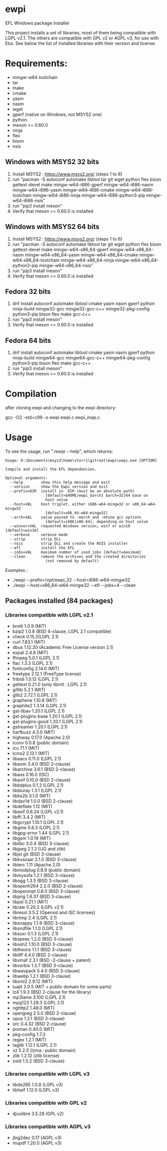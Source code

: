 # ewpi
EFL Windows package installer

This project installs a set of libraries, most of them being compatible
with LGPL v2.1. The others are compatible with GPL v2 or AGPL v3, for use
with Etui. See below the list of installed libraries with their version
and license.

# Requirements:
 * mingw-w64 toolchain
 * tar
 * make
 * cmake
 * yasm
 * nasm
 * wget
 * gperf (native on Windows, not MSYS2 one)
 * python
 * meson >= 0.60.0
 * ninja
 * flex
 * bison
 * nsis

## Windows with MSYS2 32 bits

1. Install MSYS2 : https://www.msys2.org/ (steps 1 to 6)
2. run "pacman -S autoconf automake libtool tar git wget python flex bison gettext-devel make mingw-w64-i686-gperf mingw-w64-i686-nasm mingw-w64-i686-yasm mingw-w64-i686-cmake mingw-w64-i686-toolchain mingw-w64-i686-ninja mingw-w64-i686-python3-pip mingw-w64-i686-nsis"
3. run "pip3 install meson"
4. Verify that meson >= 0.60.0 is installed

## Windows with MSYS2 64 bits

1. Install MSYS2 : https://www.msys2.org/ (steps 1 to 6)
2. run "pacman -S autoconf automake libtool tar git wget python flex bison gettext-devel make mingw-w64-x86_64-gperf mingw-w64-x86_64-nasm mingw-w64-x86_64-yasm mingw-w64-x86_64-cmake mingw-w64-x86_64-toolchain mingw-w64-x86_64-ninja mingw-w64-x86_64-python3-pip mingw-w64-x86_64-nsis"
3. run "pip3 install meson"
4. Verify that meson >= 0.60.0 is installed

## Fedora 32 bits

1. dnf install autoconf automake libtool cmake yasm nasm gperf python ninja-build mingw32-gcc mingw32-gcc-c++ mingw32-pkg-config python3-pip bison flex make gcc-c++
2. run "pip3 install meson"
3. Verify that meson >= 0.60.0 is installed

## Fedora 64 bits

1. dnf install autoconf automake libtool cmake yasm nasm gperf python ninja-build mingw64-gcc mingw64-gcc-c++ mingw64-pkg-config python3-pip bison flex make gcc-c++
2. run "pip3 install meson"
3. Verify that meson >= 0.60.0 is installed

# Compilation

after cloning ewpi and changing to the ewpi directory:

gcc -O2 -std=c99 -o ewpi ewpi.c ewpi_map.c

# Usage

To see the usage, run "./ewpi --help", which returns:

```
Usage: D:\Documents\msys2\home\vtorri\gitroot\ewpi\ewpi.exe [OPTION]

Compile and install the EFL dependencies.

Optional arguments:
  --help        show this help message and exit
  --version     show the Ewpi version and exit
  --prefix=DIR  install in  DIR (must be an absolute path)
                  [default=$HOME/ewpi_$arch] $arch=32|64 base on
                  host value
  --host=VAL    host triplet, either i686-w64-mingw32 or x86_64-w64-mingw32
                  [default=x86_64-w64-mingw32]
  --arch=VAL    value passed to -march and -mtune gcc options
                  [default=i686|x86-64], depending on host value
  --winver=VAL  requested Windows version, win7 or win10 [default=win10]
  --verbose     verbose mode
  --strip       strip DLL
  --nsis        strip DLL and create the NSIS installer
  --efl         install the EFL
  --jobs=VAL    maximum number of used jobs [default=maximum]
  --clean       remove the archives and the created directories
                  (not removed by default)
```

Examples :

 * ./ewpi --prefix=/opt/ewpi_32 --host=i686-w64-mingw32
 * ./ewpi --host=x86_64-w64-mingw32 --efl --jobs=4 --clean

## Packages installed (84 packages)

### Libraries compatible with LGPL v2.1

 * brotli 1.0.9 (MIT)
 * bzip2 1.0.8 (BSD 4-clause, LGPL 2.1 compatible)
 * check 0.15.2(LGPL 2.1)
 * curl 7.83.1 (MIT)
 * dbus 1.12.20 (Academic Free License version 2.1)
 * expat 2.4.8 (MIT)
 * ffmpeg 5.0.1 (LGPL 2.1)
 * flac 1.3.3 (LGPL 2.1)
 * fontconfig 2.14.0 (MIT)
 * freetype 2.12.1 (FreeType license)
 * fribidi 1.0.12 (LGPL 2.1)
 * gettext 0.21.0 (only libintl : LGPL 2.1)
 * giflib 5.2.1 (MIT)
 * glib2 2.72.1 (LGPL 2.1)
 * graphene 1.10.8 (MIT)
 * graphite2 1.3.14 (LGPL 2.1)
 * gst-libav 1.20.1 (LGPL 2.1)
 * gst-plugins-base 1.20.1 (LGPL 2.1)
 * gst-plugins-good 1.20.1 (LGPL 2.1)
 * gstreamer 1.20.1 (LGPL 2.1)
 * harfbuzz 4.3.0 (MIT)
 * highway 0.17.0 (Apache 2.0)
 * iconv 0.0.8 (public domain)
 * icu 71.1 (MIT)
 * lcms2 2.13.1 (MIT)
 * libaacs 0.11.0 (LGPL 2.1)
 * libaom 3.4.0 (BSD 2-clause)
 * libarchive 3.6.1 (BSD 2-clause)
 * libass 0.16.0 (ISC)
 * libavif 0.10.0 (BSD 2-clause)
 * libbdplus 0.1.2 (LGPL 2.1)
 * libbluray 1.3.1 (LGPL 2.1)
 * libbs2b 3.1.0 (MIT)
 * libdav1d 1.0.0 (BSD 2-clause)
 * libdeflate 1.12 (MIT)
 * libexif 0.6.24 (LGPL v2.1)
 * libffi 3.4.2 (MIT)
 * libgcrypt 1.10.1 (LGPL 2.1)
 * libgme 0.6.3 (LGPL 2.1)
 * libgpg-error 1.44 (LGPL 2.1)
 * libgsm 1.0.19 (MIT)
 * libilbc 3.0.4 (BSD 3-clause)
 * libjpeg 2.1.3 (IJG and zlib)
 * libjxl git (BSD 3-clause)
 * libkvazaar 2.1.0 (BSD 3-clause)
 * liblerc 1.11 (Apache 2.0)
 * libmodplug 0.8.9 (public domain)
 * libmysofa 1.2.1 (BSD 3-clause)
 * libogg 1.3.5 (BSD 3-clause)
 * libopenh264 2.2.0 (BSD 2-clause)
 * libopenmpt 0.6.0 (BSD 3-clause)
 * libpng 1.6.37 (BSD 3-clause)
 * libpsl 0.21.1 (MIT)
 * libraw 0.20.2 (LGPL v2.1)
 * libressl 3.5.2 (Openssl and ISC licenses)
 * librtmp 2.4 (LGPL 2.1)
 * libsnappy 1.1.9 (BSD 3-clause)
 * libsndfile 1.1.0 (LGPL 2.1)
 * libsoxr 0.1.3 (LGPL 2.1)
 * libspeex 1.2.0 (BSD 3-clause)
 * libssh2 1.10.0 (BSD 3-clause)
 * libtheora 1.1.1 (BSD 3-clause)
 * libtiff 4.4.0 (BSD 2-clause)
 * libvmaf 2.3.1 (BSD -2-clause + patent)
 * libvorbis 1.3.7 (BSD 3-clause)
 * libwavpack 5.4.0 (BSD 3-clause)
 * libwebp 1.2.1 (BSD 3-clause)
 * libxml2 2.9.12 (MIT)
 * luajit 2.0.5 (MIT + public domain for some parts)
 * lz4 1.9.3 (BSD 2-clause for the library)
 * mp3lame 3.100 (LGPL 2.1)
 * mpg123 1.29.3 (LGPL 2.1)
 * nghttp2 1.48.0 (MIT)
 * openjpeg 2.5.0 (BSD 2-clause)
 * opus 1.3.1 (BSD 3-clause)
 * orc 0.4.32 (BSD 2-clause)
 * pixman 0.40.0 (MIT)
 * pkg-config 1.7.3
 * regex 1.2.1 (MIT)
 * taglib 1.12.1 (LGPL 2.1)
 * xz 5.2.5 (lzma : public domain)
 * zlib 1.2.12 (zlib license)
 * zstd 1.5.2 (BSD 3-clause)

### Libraries compatible with LGPL v3

 * libde265 1.0.8 (LGPL v3)
 * libheif 1.12.0 (LGPL v3)

### Libraries compatible with GPL v2

 * djvulibre 3.5.28 (GPL v2)

### Libraries compatible with AGPL v3

 * jbig2dec 0.17 (AGPL v3)
 * mupdf 1.20.0 (AGPL v3)
